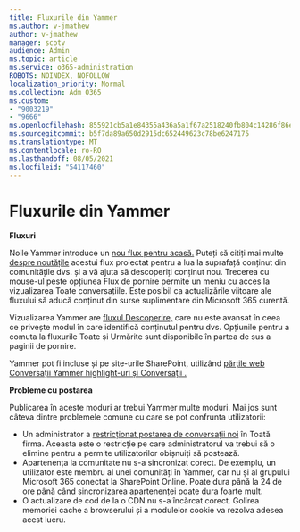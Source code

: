 ```yaml
---
title: Fluxurile din Yammer
ms.author: v-jmathew
author: v-jmathew
manager: scotv
audience: Admin
ms.topic: article
ms.service: o365-administration
ROBOTS: NOINDEX, NOFOLLOW
localization_priority: Normal
ms.collection: Adm_O365
ms.custom:
- "9003219"
- "9666"
ms.openlocfilehash: 855921cb5a1e84355a436a5a1f67a2518240fb804c14286f86e7f2fca306bb30
ms.sourcegitcommit: b5f7da89a650d2915dc652449623c78be6247175
ms.translationtype: MT
ms.contentlocale: ro-RO
ms.lasthandoff: 08/05/2021
ms.locfileid: "54117460"
---
```

# <a name="feeds-in-yammer"></a>Fluxurile din Yammer

**Fluxuri**

Noile Yammer introduce un [nou flux pentru acasă.](https://support.microsoft.com/office/what-s-in-the-yammer-home-feed-8fff52dd-5b38-468c-b963-fa4c6a4f9254) Puteți să citiți mai multe [despre noutățile](https://techcommunity.microsoft.com/t5/yammer-blog/yammer-discovery-what-is-in-my-feed/ba-p/1596230) acestui flux proiectat pentru a lua la suprafață conținut din comunitățile dvs. și a vă ajuta să descoperiți conținut nou. Trecerea cu mouse-ul peste opțiunea Flux de pornire permite un meniu cu acces la vizualizarea Toate conversațiile. Este posibil ca actualizările viitoare ale fluxului să aducă conținut din surse suplimentare din Microsoft 365 curentă.

Vizualizarea Yammer are [fluxul Descoperire,](https://support.microsoft.com/office/what-s-in-the-yammer-discovery-feed-28ba9a79-2bde-4e7c-8420-db2296c3ca49) care nu este avansat în ceea ce privește modul în care identifică conținutul pentru dvs. Opțiunile pentru a comuta la fluxurile Toate și Urmărite sunt disponibile în partea de sus a paginii de pornire.

Yammer pot fi incluse și pe site-urile SharePoint, utilizând [părțile web Conversații Yammer highlight-uri și Conversații .](https://support.microsoft.com/office/use-a-yammer-web-part-in-sharepoint-online-a53cfa0c-3d09-42c8-a286-1038a81c59da)

**Probleme cu postarea**

Publicarea în aceste moduri ar trebui Yammer multe moduri. Mai jos sunt câteva dintre problemele comune cu care se pot confrunta utilizatorii:

- Un administrator a [restricționat postarea de conversații noi](https://support.microsoft.com/office/restrict-all-company-posts-in-yammer-3219d2ae-db15-4c9f-9dd2-28559ae39a97) în Toată firma. Aceasta este o restricție pe care administratorul va trebui să o elimine pentru a permite utilizatorilor obișnuiți să postează.
- Apartenența la comunitate nu s-a sincronizat corect. De exemplu, un utilizator este membru al unei comunități în Yammer, dar nu și al grupului Microsoft 365 conectat la SharePoint Online. Poate dura până la 24 de ore până când sincronizarea apartenenței poate dura foarte mult.
- O actualizare de cod de la o CDN nu s-a încărcat corect. Golirea memoriei cache a browserului și a modulelor cookie va rezolva adesea acest lucru.
